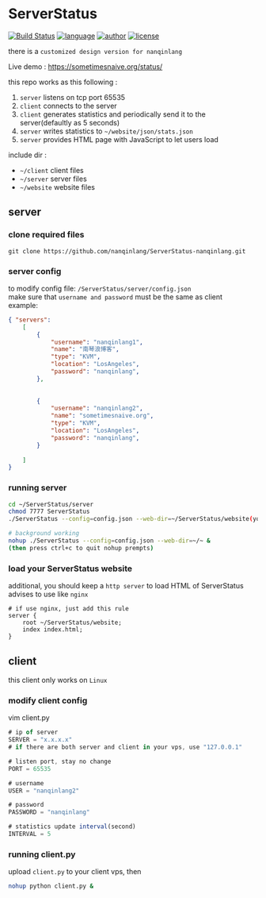 # ServerStatus
[![Build Status](https://github.com/nanqinlang/SVG/blob/master/build%20passing.svg)](https://github.com/nanqinlang/ServerStatus-nanqinlang)
[![language](https://github.com/nanqinlang/SVG/blob/master/language-JavaScript-blue.svg)](https://github.com/nanqinlang/ServerStatus-nanqinlang)
[![author](https://github.com/nanqinlang/SVG/blob/master/author-nanqinlang-lightgrey.svg)](https://github.com/nanqinlang/ServerStatus-nanqinlang)
[![license](https://github.com/nanqinlang/SVG/blob/master/license-GPLv3-orange.svg)](https://github.com/nanqinlang/ServerStatus-nanqinlang)

there is a `customized design version for nanqinlang`

Live demo : https://sometimesnaive.org/status/

this repo works as this following :
1. `server` listens on tcp port 65535
2. `client` connects to the server
3. `client` generates statistics and periodically send it to the server(defaultly as 5 seconds)
4. `server` writes statistics to `~/website/json/stats.json`
5. `server` provides HTML page with JavaScript to let users load

include dir :
- `~/client` client files
- `~/server` server files
- `~/website` website files

## server

### clone required files
```git
git clone https://github.com/nanqinlang/ServerStatus-nanqinlang.git
```

### server config
to modify config file: `/ServerStatus/server/config.json`  
make sure that `username and password` must be the same as client  
example:
```json
{ "servers":
	[
		{
			"username": "nanqinlang1",
			"name": "南琴浪博客",
			"type": "KVM",
			"location": "LosAngeles",
			"password": "nanqinlang",
		},	
	
	
		{
			"username": "nanqinlang2",
			"name": "sometimesnaive.org",
			"type": "KVM",
			"location": "LosAngeles",
			"password": "nanqinlang",
		}
		
	]
}
```

### running server
```bash
cd ~/ServerStatus/server
chmod 7777 ServerStatus
./ServerStatus --config=config.json --web-dir=~/ServerStatus/website(your ServerStatus-website absolute dir)

# background working
nohup ./ServerStatus --config=config.json --web-dir=~/~ &
(then press ctrl+c to quit nohup prempts)
```

### load your ServerStatus website
additional, you should keep a `http server` to load HTML of ServerStatus  
advises to use like `nginx`
```nginx
# if use nginx, just add this rule
server {
	root ~/ServerStatus/website;
	index index.html;
}
```

## client
this client only works on `Linux`

### modify client config
vim client.py
```js
# ip of server
SERVER = "x.x.x.x"
# if there are both server and client in your vps, use "127.0.0.1"

# listen port, stay no change
PORT = 65535

# username
USER = "nanqinlang2" 

# password
PASSWORD = "nanqinlang"

# statistics update interval(second)
INTERVAL = 5
```

### running client.py
upload `client.py` to your client vps, then
```bash
nohup python client.py &
```
